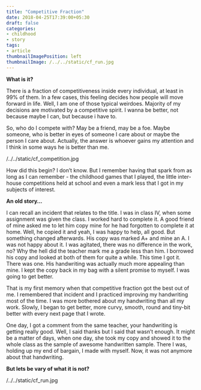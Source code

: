 ```yaml
---
title: "Competitive Fraction"
date: 2018-04-25T17:39:00+05:30
draft: false
categories:
- childhood
- story
tags:
- article
thumbnailImagePosition: left
thumbnailImage: /../../static/cf_run.jpg
---
```




**What is it?**

There is a fraction of competitiveness inside every individual, at least in 99% of them. In a few cases, this feeling decides how people will move forward in life. Well, I am one of those typical weirdoes. Majority of my decisions are motivated by a competitive spirit. I wanna be better, not because maybe I can, but because i have to.

So, who do I compete with? May be a friend, may be a foe. Maybe someone, who is better in eyes of someone I care about or maybe the person I care about. Actually, the answer is whoever gains my attention and I think in some ways he is better than me. 

/../../static/cf_competition.jpg

How did this begin? I don’t know. But I remember having that spark from as long as I can remember - the childhood games that I played, the little inter-house competitions held at school and even a mark less that I got in my subjects of interest.

**An old story…**

I can recall an incident that relates to the title.
I was in class IV, when some assignment was given the class. I worked hard to complete it. A good friend of mine asked me to let him copy mine for he had forgotten to complete it at home. Well, he copied it and yeah, I was happy to help, all good. But something changed afterwards. His copy was marked A+ and mine an A. I was not happy about it. I was agitated, there was no difference in the work, no? Why the hell did the teacher mark me a grade less than him. I borrowed his copy and looked at both of them for quite a while. This time I got it. There was one. His handwriting was actually much more appealing than mine. I kept the copy back in my bag with a silent promise to myself. I was going to get better. 

That is my first memory when that competitive fraction got the best out of me. I remembered that incident and I practiced improving my handwriting most of the time. I was more bothered about my handwriting than all my work. Slowly, I began to get better, more curvy, smooth, round and tiny-bit better with every next page that I wrote. 

One day, I got a comment from the same teacher, your handwriting is getting really good. Well, I said thanks but I said that wasn’t enough. It might be a matter of days, when one day, she took my copy and showed it to the whole class as the sample of awesome handwritten sample. There I was, holding up my end of bargain, I made with myself. Now, it was not anymore about that handwriting.

**But lets be vary of what it is not?**

/../../static/cf_run.jpg
